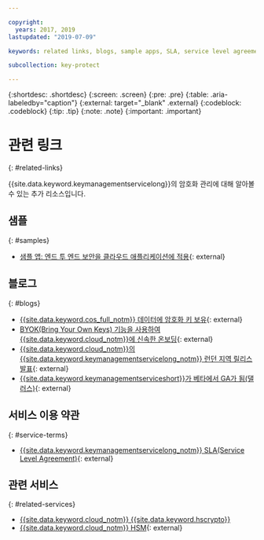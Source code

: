 ```yaml
---

copyright:
  years: 2017, 2019
lastupdated: "2019-07-09"

keywords: related links, blogs, sample apps, SLA, service level agreement

subcollection: key-protect

---
```


{:shortdesc: .shortdesc}
{:screen: .screen}
{:pre: .pre}
{:table: .aria-labeledby="caption"}
{:external: target="_blank" .external}
{:codeblock: .codeblock}
{:tip: .tip}
{:note: .note}
{:important: .important}

# 관련 링크
{: #related-links}

{{site.data.keyword.keymanagementservicelong}}의 암호화 관리에 대해 알아볼 수 있는 추가 리소스입니다.

## 샘플
{: #samples}

- [샘플 앱: 엔드 투 엔드 보안을 클라우드 애플리케이션에 적용](https://github.com/IBM-Cloud/secure-file-storage){: external}

## 블로그
{: #blogs}

- [{{site.data.keyword.cos_full_notm}} 데이터에 암호화 키 보유](https://www.ibm.com/w3-techblog/use-cases/2018/06/encryption-keys-cloud-object-storage/){: external}
- [BYOK(Bring Your Own Keys) 기능을 사용하여 {{site.data.keyword.cloud_notm}}에 신속한 온보딩](https://www.ibm.com/w3-techblog/security/2018/06/byok-key-protect/){: external}
- [{{site.data.keyword.cloud_notm}}의 {{site.data.keyword.keymanagementservicelong_notm}} 런던 지역 릴리스 발표](https://www.ibm.com/blogs/bluemix/2017/12/announcing-ibm-key-protect-london-region-release-ibm-cloud/){: external}
- [{{site.data.keyword.keymanagementserviceshort}}가 베타에서 GA가 됨(댈러스)](https://www.ibm.com/blogs/bluemix/2016/12/dallas-key-protect-ga/){: external}

## 서비스 이용 약관
{: #service-terms}

- [{{site.data.keyword.keymanagementservicelong_notm}} SLA(Service Level Agreement)](https://www.ibm.com/software/sla/sladb.nsf/sla/bm-7603-02){: external}

## 관련 서비스
{: #related-services}

- [{{site.data.keyword.cloud_notm}} {{site.data.keyword.hscrypto}}](/docs/services/hs-crypto?topic=hs-crypto-get-started)
- [{{site.data.keyword.cloud_notm}} HSM](https://www.ibm.com/cloud/hardware-security-module){: external}

